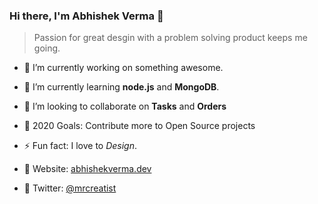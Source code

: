 ### Hi there, I'm Abhishek Verma 👋

> Passion for great desgin with a problem solving product keeps me going.

- 🔭 I’m currently working on something awesome.
- 🌱 I’m currently learning **node.js** and **MongoDB**.
- 👯 I’m looking to collaborate on **Tasks** and **Orders**
- 🥅️ 2020 Goals: Contribute more to Open Source projects
- ⚡ Fun fact: I love to _Design_.

- :balloon: Website: [abhishekverma.dev](https://abhishekverma.dev)
- :magnet: Twitter: [@mrcreatist](https://www.twitter.com/mrcreatist)
